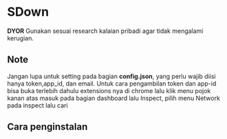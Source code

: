 # SDown
**DYOR** Gunakan sesuai research kalaian pribadi agar tidak mengalami kerugian.

## Note
Jangan lupa untuk setting pada bagian **config.json**, yang perlu wajib diisi hanya token,app_id, dan email. Untuk cara pengambilan token dan app-id bisa buka terlebih dahulu extensions nya di chrome lalu klik menu pojok kanan atas masuk pada bagian dashboard lalu Inspect, pilih menu Network pada inspect lalu cari 

## Cara penginstalan
